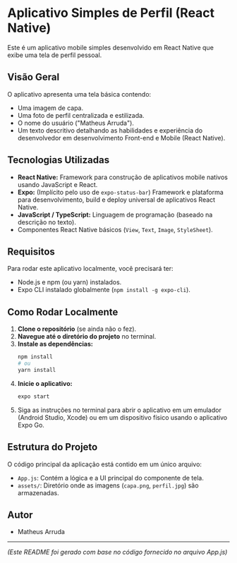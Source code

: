 # Aplicativo Simples de Perfil (React Native)

Este é um aplicativo mobile simples desenvolvido em React Native que exibe uma tela de perfil pessoal.

## Visão Geral

O aplicativo apresenta uma tela básica contendo:

* Uma imagem de capa.
* Uma foto de perfil centralizada e estilizada.
* O nome do usuário ("Matheus Arruda").
* Um texto descritivo detalhando as habilidades e experiência do desenvolvedor em desenvolvimento Front-end e Mobile (React Native).

## Tecnologias Utilizadas

* **React Native:** Framework para construção de aplicativos mobile nativos usando JavaScript e React.
* **Expo:** (Implícito pelo uso de `expo-status-bar`) Framework e plataforma para desenvolvimento, build e deploy universal de aplicativos React Native.
* **JavaScript / TypeScript:** Linguagem de programação (baseado na descrição no texto).
* Componentes React Native básicos (`View`, `Text`, `Image`, `StyleSheet`).

## Requisitos

Para rodar este aplicativo localmente, você precisará ter:

* Node.js e npm (ou yarn) instalados.
* Expo CLI instalado globalmente (`npm install -g expo-cli`).

## Como Rodar Localmente

1.  **Clone o repositório** (se ainda não o fez).
2.  **Navegue até o diretório do projeto** no terminal.
3.  **Instale as dependências:**
    ```bash
    npm install
    # ou
    yarn install
    ```
4.  **Inicie o aplicativo:**
    ```bash
    expo start
    ```
5.  Siga as instruções no terminal para abrir o aplicativo em um emulador (Android Studio, Xcode) ou em um dispositivo físico usando o aplicativo Expo Go.

## Estrutura do Projeto

O código principal da aplicação está contido em um único arquivo:

* `App.js`: Contém a lógica e a UI principal do componente de tela.
* `assets/`: Diretório onde as imagens (`capa.png`, `perfil.jpg`) são armazenadas.

## Autor

* Matheus Arruda

---

*(Este README foi gerado com base no código fornecido no arquivo App.js)*
